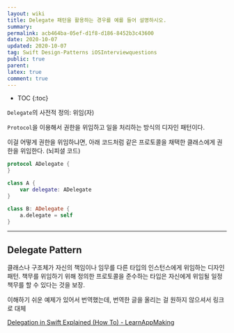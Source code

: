 ```yaml
---
layout: wiki
title: Delegate 패턴을 활용하는 경우를 예를 들어 설명하시오.
summary: 
permalink: acb464ba-05ef-d1f8-d186-8452b3c43600
date: 2020-10-07
updated: 2020-10-07
tag: Swift Design-Patterns iOSInterviewquestions  
public: true
parent: 
latex: true
comment: true
---
```


* TOC
{:toc}

`Delegate`의 사전적 정의: 위임(자)

`Protocol`을 이용해서 권한을 위임하고 일을 처리하는 방식의 디자인 패턴이다.

이걸 어떻게 권한을 위임하냐면, 아래 코드처럼 같은 프로토콜을 채택한 클래스에게 권한을 위임한다. (뇌피셜 코드)

```swift
protocol ADelegate {
}

class A {
	var delegate: ADelegate
}

class B: ADelegate {
	a.delegate = self
}
```

---

## Delegate Pattern

클래스나 구조체가 자신의 책임이나 임무를 다른 타입의 인스턴스에게 위임하는 디자인 패턴. 책무를 위임하기 위해 정의한 프로토콜을 준수하는 타입은 자신에게 위임될 일정 책무를 할 수 있다는 것을 보장.

이해하기 쉬운 예제가 있어서 번역했는데, 번역한 글을 올리는 걸 원하지 않으셔서 링크로 대체

[Delegation in Swift Explained (How To) - LearnAppMaking](https://learnappmaking.com/delegation-swift-how-to/)
